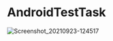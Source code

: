 # AndroidTestTask
![Screenshot_20210923-124517](https://user-images.githubusercontent.com/70698479/134465002-dcdf6f4e-6602-41b3-93b5-203a9b4939db.png)
